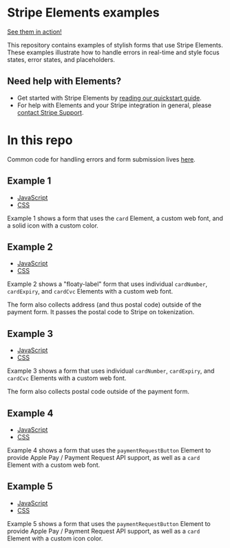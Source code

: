 # Stripe Elements examples

[See them in action!](https://carlitxs.github.io/elements-examples)

This repository contains examples of stylish forms that use Stripe Elements. These examples illustrate how to handle errors in real-time and style focus states, error states, and placeholders.

## Need help with Elements?

- Get started with Stripe Elements by [reading our quickstart guide](https://stripe.com/docs/stripe-js/elements/quickstart).
- For help with Elements and your Stripe integration in general, please [contact Stripe Support](https://support.stripe.com/).


# In this repo

Common code for handling errors and form submission lives [here](js/index.js).

## Example 1

- [JavaScript](js/example1.js)
- [CSS](css/example1.css)

Example 1 shows a form that uses the `card` Element, a custom web font, and a solid icon with a custom color.

## Example 2

- [JavaScript](js/example2.js)
- [CSS](css/example2.css)

Example 2 shows a "floaty-label" form that uses individual `cardNumber`, `cardExpiry`, and `cardCvc` Elements with a custom web font.

The form also collects address (and thus postal code) outside of the payment form. It passes the postal code to Stripe on tokenization.

## Example 3

- [JavaScript](js/example3.js)
- [CSS](css/example3.css)

Example 3 shows a form that uses individual `cardNumber`, `cardExpiry`, and `cardCvc` Elements with a custom web font.

The form also collects postal code outside of the payment form.

## Example 4

- [JavaScript](js/example4.js)
- [CSS](css/example4.css)

Example 4 shows a form that uses the `paymentRequestButton` Element to provide
Apple Pay / Payment Request API support, as well as a `card` Element with a
custom web font.

## Example 5

- [JavaScript](js/example5.js)
- [CSS](css/example5.css)

Example 5 shows a form that uses the `paymentRequestButton` Element to provide
Apple Pay / Payment Request API support, as well as a `card` Element with a
custom icon color.
